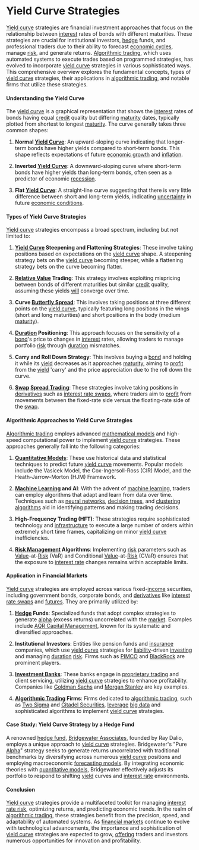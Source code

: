 # Yield Curve Strategies

[Yield curve](../y/yield_curve.md) strategies are financial investment approaches that focus on the relationship between [interest](../i/interest.md) rates of bonds with different maturities. These strategies are crucial for institutional investors, [hedge](../h/hedge.md) funds, and professional traders due to their ability to forecast [economic cycles](../e/economic_cycles.md), manage [risk](../r/risk.md), and generate returns. [Algorithmic trading](../a/algorithmic_trading.md), which uses automated systems to execute trades based on programmed strategies, has evolved to incorporate [yield curve](../y/yield_curve.md) strategies in various sophisticated ways. This comprehensive overview explores the fundamental concepts, types of [yield curve](../y/yield_curve.md) strategies, their applications in [algorithmic trading](../a/algorithmic_trading.md), and notable firms that utilize these strategies. 

#### Understanding the Yield Curve

The [yield curve](../y/yield_curve.md) is a graphical representation that shows the [interest](../i/interest.md) rates of bonds having equal [credit](../c/credit.md) quality but differing [maturity](../m/maturity.md) dates, typically plotted from shortest to longest [maturity](../m/maturity.md). The curve generally takes three common shapes: 

1. **Normal [Yield Curve](../y/yield_curve.md)**: An upward-sloping curve indicating that longer-term bonds have higher yields compared to short-term bonds. This shape reflects expectations of future [economic growth](../e/economic_growth.md) and [inflation](../i/inflation.md).

2. **Inverted [Yield Curve](../y/yield_curve.md)**: A downward-sloping curve where short-term bonds have higher yields than long-term bonds, often seen as a predictor of economic [recession](../r/recession.md).

3. **Flat [Yield Curve](../y/yield_curve.md)**: A straight-line curve suggesting that there is very little difference between short and long-term yields, indicating [uncertainty](../u/uncertainty_in_trading.md) in future [economic conditions](../e/economic_conditions.md).

#### Types of Yield Curve Strategies

[Yield curve](../y/yield_curve.md) strategies encompass a broad spectrum, including but not limited to:

1. **[Yield Curve](../y/yield_curve.md) Steepening and Flattening Strategies**: These involve taking positions based on expectations on the [yield curve](../y/yield_curve.md) shape. A steepening strategy bets on the [yield curve](../y/yield_curve.md) becoming steeper, while a flattening strategy bets on the curve becoming flatter.

2. **[Relative Value](../r/relative_value.md) Trading**: This strategy involves exploiting mispricing between bonds of different maturities but similar [credit](../c/credit.md) quality, assuming these yields [will](../w/will.md) converge over time.

3. **Curve [Butterfly Spread](../b/butterfly_spread.md)**: This involves taking positions at three different points on the [yield curve](../y/yield_curve.md), typically featuring long positions in the wings (short and long maturities) and short positions in the body (medium [maturity](../m/maturity.md)).

4. **[Duration](../d/duration.md) Positioning**: This approach focuses on the sensitivity of a [bond](../b/bond.md)'s price to changes in [interest](../i/interest.md) rates, allowing traders to manage portfolio [risk](../r/risk.md) through [duration](../d/duration.md) mismatches.

5. **Carry and Roll Down Strategy**: This involves buying a [bond](../b/bond.md) and holding it while its [yield](../y/yield.md) decreases as it approaches [maturity](../m/maturity.md), aiming to [profit](../p/profit.md) from the [yield](../y/yield.md) 'carry' and the price appreciation due to the roll down the curve.

6. **[Swap](../s/swap.md) [Spread Trading](../s/spread_trading.md)**: These strategies involve taking positions in [derivatives](../d/derivatives.md) such as [interest rate swaps](../i/interest_rate_swaps.md), where traders aim to [profit](../p/profit.md) from movements between the fixed-rate side versus the floating-rate side of the [swap](../s/swap.md).

#### Algorithmic Approaches to Yield Curve Strategies

[Algorithmic trading](../a/algorithmic_trading.md) employs advanced [mathematical models](../m/mathematical_models_in_trading.md) and high-speed computational power to implement [yield curve](../y/yield_curve.md) strategies. These approaches generally fall into the following categories:

1. **[Quantitative Models](../q/quantitative_models.md)**: These use historical data and statistical techniques to predict future [yield curve](../y/yield_curve.md) movements. Popular models include the Vasicek Model, the Cox-Ingersoll-Ross (CIR) Model, and the Heath-Jarrow-Morton (HJM) Framework.

2. **[Machine Learning](../m/machine_learning.md) and AI**: With the advent of [machine learning](../m/machine_learning.md), traders can employ algorithms that adapt and learn from data over time. Techniques such as [neural networks](../n/neural_networks_in_trading.md), [decision trees](../d/decision_trees.md), and [clustering algorithms](../c/clustering_algorithms.md) aid in identifying patterns and making trading decisions.

3. **High-Frequency Trading (HFT)**: These strategies require sophisticated technology and [infrastructure](../i/infrastructure.md) to execute a large number of orders within extremely short time frames, capitalizing on minor [yield curve](../y/yield_curve.md) inefficiencies.

4. **[Risk Management](../r/risk_management.md) Algorithms**: Implementing [risk](../r/risk.md) parameters such as [Value](../v/value.md)-at-[Risk](../r/risk.md) (VaR) and Conditional [Value](../v/value.md)-at-[Risk](../r/risk.md) (CVaR) ensures that the exposure to [interest rate](../i/interest_rate.md) changes remains within acceptable limits.

#### Application in Financial Markets

[Yield curve](../y/yield_curve.md) strategies are employed across various fixed-[income](../i/income.md) securities, including government bonds, corporate bonds, and [derivatives](../d/derivatives.md) like [interest rate swaps](../i/interest_rate_swaps.md) and [futures](../f/futures.md). They are primarily utilized by:

1. **[Hedge](../h/hedge.md) Funds**: Specialized funds that adopt complex strategies to generate [alpha](../a/alpha.md) (excess returns) uncorrelated with the [market](../m/market.md). Examples include [AQR Capital Management](https://www.aqr.com/), known for its systematic and diversified approaches.

2. **Institutional Investors**: Entities like pension funds and [insurance](../i/insurance.md) companies, which use [yield curve](../y/yield_curve.md) strategies for [liability](../l/liability.md)-driven [investing](../i/investing.md) and managing [duration](../d/duration.md) [risk](../r/risk.md). Firms such as [PIMCO](https://www.pimco.com/) and [BlackRock](https://www.blackrock.com/) are prominent players.

3. **[Investment Banks](../i/investment_bank_(ib).md)**: These banks engage in [proprietary trading](../p/proprietary_trading.md) and client servicing, utilizing [yield curve](../y/yield_curve.md) strategies to enhance profitability. Companies like [Goldman Sachs](https://www.gs.com/) and [Morgan Stanley](https://www.morganstanley.com/) are key examples.

4. **[Algorithmic Trading](../a/algorithmic_trading.md) Firms**: Firms dedicated to [algorithmic trading](../a/algorithmic_trading.md), such as [Two Sigma](https://www.twosigma.com/) and [Citadel Securities](https://www.citadelsecurities.com/), [leverage](../l/leverage.md) [big data](../b/big_data_in_trading.md) and sophisticated algorithms to implement [yield curve](../y/yield_curve.md) strategies.

#### Case Study: Yield Curve Strategy by a Hedge Fund

A renowned [hedge fund](../h/hedge_fund.md), [Bridgewater Associates](https://www.bridgewater.com/), founded by Ray Dalio, employs a unique approach to [yield curve](../y/yield_curve.md) strategies. Bridgewater's "Pure [Alpha](../a/alpha.md)" strategy seeks to generate returns uncorrelated with traditional benchmarks by diversifying across numerous [yield curve](../y/yield_curve.md) positions and employing macroeconomic [forecasting models](../f/forecasting_models.md). By integrating economic theories with [quantitative models](../q/quantitative_models.md), Bridgewater effectively adjusts its portfolio to respond to shifting [yield](../y/yield.md) curves and [interest rate](../i/interest_rate.md) environments.

#### Conclusion

[Yield curve](../y/yield_curve.md) strategies provide a multifaceted toolkit for managing [interest rate risk](../i/interest_rate_risk.md), optimizing returns, and predicting economic trends. In the realm of [algorithmic trading](../a/algorithmic_trading.md), these strategies benefit from the precision, speed, and adaptability of automated systems. As [financial markets](../f/financial_market.md) continue to evolve with technological advancements, the importance and sophistication of [yield curve](../y/yield_curve.md) strategies are expected to grow, [offering](../o/offering.md) traders and investors numerous opportunities for innovation and profitability.
